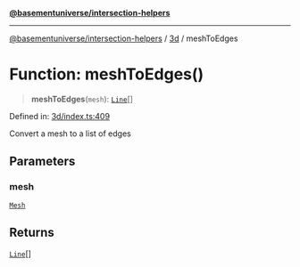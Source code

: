 [**@basementuniverse/intersection-helpers**](../../README.md)

***

[@basementuniverse/intersection-helpers](../../README.md) / [3d](../README.md) / meshToEdges

# Function: meshToEdges()

> **meshToEdges**(`mesh`): [`Line`](../types/type-aliases/Line.md)[]

Defined in: [3d/index.ts:409](https://github.com/basementuniverse/intersection-helpers/blob/ce8bdda9fbd616d6a406e87a4824e91fffc01d0e/src/3d/index.ts#L409)

Convert a mesh to a list of edges

## Parameters

### mesh

[`Mesh`](../types/type-aliases/Mesh.md)

## Returns

[`Line`](../types/type-aliases/Line.md)[]
